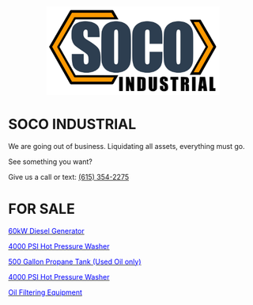 <p align="center">
  <img width="350" src="CompanyLogo.jpg">
 </p>

# SOCO INDUSTRIAL
We are going out of business. Liquidating all assets, everything must go. 

See something you want? 

Give us a call or text: <a href="tel:6153542275">(615) 354-2275</a>

# FOR SALE
<a href="https://nashville.craigslist.org/hvo/d/nashville-60kw-diesel-generator/7862259578.html" target="_blank" rel="noopener noreferrer"><font color="blue">60kW Diesel Generator</font></a>

<a href="https://nashville.craigslist.org/hvo/d/nashville-4000-psi-hot-pressure-washer/7862286784.html" target="_blank" rel="noopener noreferrer"><font color="blue">4000 PSI Hot Pressure Washer</font></a>

<a href="https://nashville.craigslist.org/hvo/d/nashville-500-gallon-propane-tank-used/7862292719.html" target="_blank" rel="noopener noreferrer"><font color="blue">500 Gallon Propane Tank (Used Oil only)</font></a>

<a href="https://nashville.craigslist.org/hvo/d/nashville-4000-psi-hot-pressure-washer/7862286784.html" target="_blank" rel="noopener noreferrer"><font color="blue">4000 PSI Hot Pressure Washer</font></a>

<a href="https://nashville.craigslist.org/hvo/d/nashville-oil-filtering-equipment/7862299973.html" target="_blank" rel="noopener noreferrer"><font color="blue">Oil Filtering Equipment</font></a>

